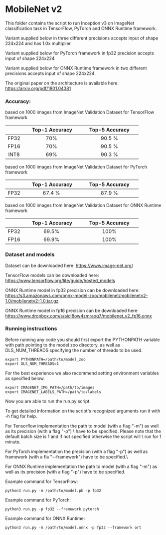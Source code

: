 # MobileNet v2


This folder contains the script to run Inception v3 on ImageNet classification task 
in TensorFlow, PyTorch and ONNX Runtime framework.

Variant supplied below in three different precisions accepts input of shape 224x224 and has 1.0x multiplier.

Variant supplied below for PyTorch framework in fp32 precision accepts input of shape 224x224

Variant supplied below for ONNX Runtime framework in two different precisions accepts input of shape 224x224.

The original paper on the architecture is available here: https://arxiv.org/pdf/1801.04381


### Accuracy:

based on 1000 images from ImageNet Validation Dataset for TensorFlow framework

|   | &nbsp;&nbsp;&nbsp;&nbsp; Top-1 Accuracy&nbsp;&nbsp;&nbsp;&nbsp;  |&nbsp;&nbsp;&nbsp;&nbsp; Top-5 Accuracy &nbsp;&nbsp;&nbsp;&nbsp; |
|:---:|:---:|:---:|
| FP32  | 70%  | 90.5 %  |
| FP16  | 70%  | 90.5 %  |
| INT8  | 69%  | 90.3 %  |

based on 1000 images from ImageNet Validation Dataset for PyTorch framework

|   | &nbsp;&nbsp;&nbsp;&nbsp; Top-1 Accuracy&nbsp;&nbsp;&nbsp;&nbsp;  |&nbsp;&nbsp;&nbsp;&nbsp; Top-5 Accuracy &nbsp;&nbsp;&nbsp;&nbsp; |
|:---:|:---:|:---:|
| FP32  | 67.4 %  | 87.9 %  |

based on 1000 images from ImageNet Validation Dataset for ONNX Runtime framework

|   | &nbsp;&nbsp;&nbsp;&nbsp; Top-1 Accuracy&nbsp;&nbsp;&nbsp;&nbsp;  |&nbsp;&nbsp;&nbsp;&nbsp; Top-5 Accuracy &nbsp;&nbsp;&nbsp;&nbsp; |
|:---:|:---:|:---:|
| FP32  | 69.5%  | 100%  |
| FP16  | 69.9%  | 100%  |

### Dataset and models

Dataset can be downloaded here: https://www.image-net.org/

TensorFlow models can be downloaded here: https://www.tensorflow.org/lite/guide/hosted_models

ONNX Runtime model in fp32 precision can be downloaded here: https://s3.amazonaws.com/onnx-model-zoo/mobilenet/mobilenetv2-1.0/mobilenetv2-1.0.tar.gz

ONNX Runtime model in fp16 precision can be downloaded here: https://www.dropbox.com/s/aidj8ow4zmraoq7/mobilenet_v2_fp16.onnx

### Running instructions

Before running any code you should first export the PYTHONPATH variable with path pointing to the model zoo directory,
as well as DLS_NUM_THREADS specifying the number of threads to be used.

```
export PYTHONPATH=/path/to/model_zoo
export DLS_NUM_THREADS=1
```

For the best experience we also recommend setting environment variables as specified below.

```
export IMAGENET_IMG_PATH=/path/to/images
export IMAGENET_LABELS_PATH=/path/to/labels
```

Now you are able to run the run.py script. 

To get detailed information on the script's recognized arguments run it with -h flag for help.

For Tensorflow implementation the path to model (with a flag "-m") as well as its precision (with a flag "-p") \ 
have to be specified. Please note that the default batch size is 1 and if not specified otherwise the script will \ 
run for 1 minute.

For PyTorch implementation the precision (with a flag "-p") as well as framework (with a fla "--framework") have to be specified.\

For ONNX Runtime implementation the path to model (with a flag "-m") as well as its precision (with a flag "-p") have to be specified.

Example command for TensorFlow: 

```
python3 run.py -m /path/to/model.pb -p fp32
```

Example command for PyTorch:

```
python3 run.py -p fp32 --framework pytorch
```

Example command for ONNX Runtime: 

```
python3 run.py -m /path/to/model.onnx -p fp32 --framework ort
```
